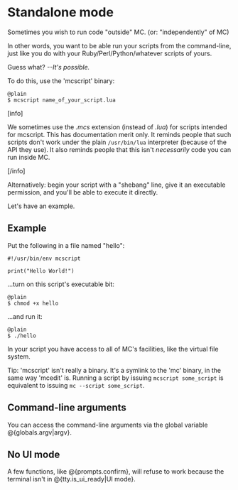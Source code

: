 
# Standalone mode

Sometimes you wish to run code "outside" MC. (or: "independently" of MC)

In other words, you want to be able run your scripts from the
command-line, just like you do with your Ruby/Perl/Python/whatever
scripts of yours.

Guess what? *--It's possible.*

To do this, use the 'mcscript' binary:

    @plain
    $ mcscript name_of_your_script.lua

[info]

We sometimes use the _.mcs_ extension (instead of _.lua_) for scripts
intended for mcscript. This has documentation merit only. It reminds
people that such scripts don't work under the plain `/usr/bin/lua`
interpreter (because of the API they use). It also reminds people that
this isn't _necessarily_ code you can run inside MC.

[/info]

Alternatively: begin your script with a "shebang" line, give it an
executable permission, and you'll be able to execute it directly.

Let's have an example.

## Example

Put the following in a file named "hello":

    #!/usr/bin/env mcscript

    print("Hello World!")

...turn on this script's executable bit:

    @plain
    $ chmod +x hello

...and run it:

    @plain
    $ ./hello

In your script you have access to all of MC's facilities, like the virtual
file system.

Tip: 'mcscript' isn't really a binary. It's a symlink to the 'mc' binary,
in the same way 'mcedit' is. Running a script by issuing
`mcscript some_script` is equivalent to issuing `mc --script some_script`.

## Command-line arguments

You can access the command-line arguments via the global variable
@{globals.argv|argv}.

## No UI mode

A few functions, like @{prompts.confirm}, will refuse to
work because the terminal isn't in @{tty.is_ui_ready|UI mode}.
